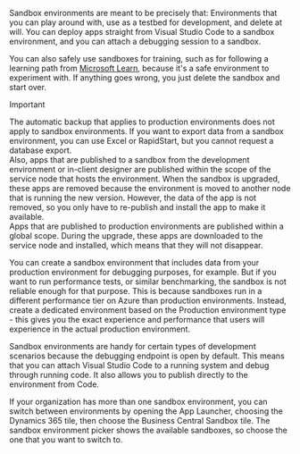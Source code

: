Sandbox environments are meant to be precisely that: Environments that you can play around with, use as a testbed for development, and delete at will. You can deploy apps straight from Visual Studio Code to a sandbox environment, and you can attach a debugging session to a sandbox.  

You can also safely use sandboxes for training, such as for following a learning path from [Microsoft Learn](/learn/browse/?products=dynamics-business-central), because it's a safe environment to experiment with. If anything goes wrong, you just delete the sandbox and start over.  

> [!IMPORTANT]
> The automatic backup that applies to production environments does not apply to sandbox environments. If you want to export data from a sandbox environment, you can use Excel or RapidStart, but you cannot request a database export.  
> Also, apps that are published to a sandbox from the development environment or in-client designer are published within the scope of the service node that hosts the environment. When the sandbox is upgraded, these apps are removed because the environment is moved to another node that is running the new version. However, the data of the app is not removed, so you only have to re-publish and install the app to make it available.  
> Apps that are published to production environments are published within a global scope. During the upgrade, these apps are downloaded to the service node and installed, which means that they will not disappear.

You can create a sandbox environment that includes data from your production environment for debugging purposes, for example. But if you want to run performance tests, or similar benchmarking, the sandbox is not reliable enough for that purpose. This is because sandboxes run in a different performance tier on Azure than production environments. Instead, create a dedicated environment based on the Production environment type - this gives you the exact experience and performance that users will experience in the actual production environment.  

Sandbox environments are handy for certain types of development scenarios because the debugging endpoint is open by default. This means that you can attach Visual Studio Code to a running system and debug through running code. It also allows you to publish directly to the environment from Code.  

If your organization has more than one sandbox environment, you can switch between environments by opening the App Launcher, choosing the Dynamics 365 tile, then choose the Business Central Sandbox tile. The sandbox environment picker shows the available sandboxes, so choose the one that you want to switch to.
